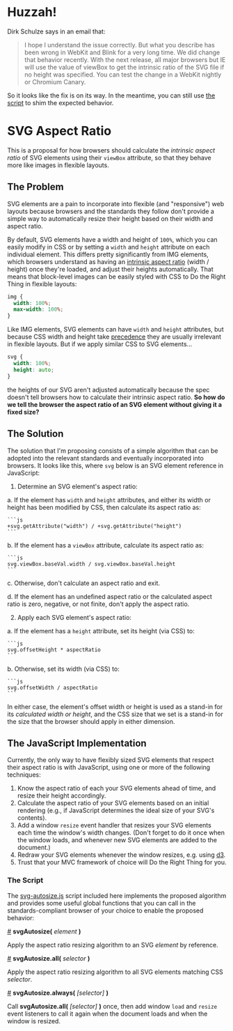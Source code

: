# Huzzah!
Dirk Schulze says in an email that:

> I hope I understand the issue correctly. But what you describe has been wrong in WebKit and Blink for a very long time. We did change that behavior recently. With the next release, all major browsers but IE will use the value of viewBox to get the intrinsic ratio of the SVG file if no height was specified. You can test the change in a WebKit nightly or Chromium Canary.

So it looks like the fix is on its way. In the meantime, you can still use [the script](#the-script) to shim the expected behavior.


# SVG Aspect Ratio
This is a proposal for how browsers should calculate the *intrinsic aspect ratio* of SVG elements using their `viewBox` attribute, so that they behave more like images in flexible layouts.

## The Problem
SVG elements are a pain to incorporate into flexible (and "responsive") web layouts because browsers and the standards they follow don't provide a simple way to automatically resize their height based on their width and aspect ratio.

By default, SVG elements have a width and height of `100%`, which you can easily modify in CSS or by setting a `width` and `height` attribute on each individual element. This differs pretty significantly from IMG elements, which browsers understand as having an [intrinsic aspect ratio](http://dev.w3.org/csswg/css-images-3/#intrinsic-dimensions) (width / height) once they're loaded, and adjust their heights automatically. That means that block-level images can be easily styled with CSS to Do the Right Thing in flexible layouts:

```css
img {
  width: 100%;
  max-width: 100%;
}
```

Like IMG elements, SVG elements can have `width` and `height` attributes, but because CSS width and height take [precedence](http://www.w3.org/TR/CSS2/cascade.html) they are usually irrelevant in flexible layouts. But if we apply similar CSS to SVG elements...

```css
svg {
  width: 100%;
  height: auto;
}
```

the heights of our SVG aren't adjusted automatically because the spec doesn't tell browsers how to calculate their intrinsic aspect ratio. **So how do we tell the browser the aspect ratio of an SVG element without giving it a fixed size?**

## The Solution
The solution that I'm proposing consists of a simple algorithm that can be adopted into the relevant standards and eventually incorporated into browsers. It looks like this, where `svg` below is an SVG element reference in JavaScript:

1. Determine an SVG element's aspect ratio:

  a. If the element has `width` and `height` attributes, and either its width or height has been modified by CSS, then calculate its aspect ratio as:

    ```js
    +svg.getAttribute("width") / +svg.getAttribute("height")
    ```

  b. If the element has a `viewBox` attribute, calculate its aspect ratio as:

    ```js
    svg.viewBox.baseVal.width / svg.viewBox.baseVal.height
    ```

  c. Otherwise, don't calculate an aspect ratio and exit.

  d. If the element has an undefined aspect ratio or the calculated aspect ratio is zero, negative, or not finite, don't apply the aspect ratio.

2. Apply each SVG element's aspect ratio:

  a. If the element has a `height` attribute, set its height (via CSS) to:

    ```js
    svg.offsetHeight * aspectRatio
    ```

  b. Otherwise, set its width (via CSS) to:

    ```js
    svg.offsetWidth / aspectRatio
    ```

  In either case, the element's offset width or height is used as a stand-in for its *calculated width or height*, and the CSS size that we set is a stand-in for the size that the browser should apply in either dimension.

## The JavaScript Implementation
Currently, the only way to have flexibly sized SVG elements that respect their aspect ratio is with JavaScript, using one or more of the following techniques:

1. Know the aspect ratio of each your SVG elements ahead of time, and resize their height accordingly.
2. Calculate the aspect ratio of your SVG elements based on an initial rendering (e.g., if JavaScript determines the ideal size of your SVG's contents).
3. Add a window `resize` event handler that resizes your SVG elements each time the window's width changes. (Don't forget to do it once when the window loads, and whenever new SVG elements are added to the document.)
4. Redraw your SVG elements whenever the window resizes, e.g. using [d3](http://d3js.org).
5. Trust that your MVC framework of choice will Do the Right Thing for you.


### The Script
The [svg-autosize.js](https://github.com/shawnbot/svg-autosize/blob/master/svg-autosize.js) script included here implements the proposed algorithm and provides some useful global functions that you can call in the standards-compliant browser of your choice to enable the proposed behavior:

<a href="#fn" name="fn">#</a> **svgAutosize(** *element* **)**

Apply the aspect ratio resizing algorithm to an SVG *element* by reference.

<a href="#fn-all" name="fn-all">#</a> **svgAutosize.all(** *selector* **)**

Apply the aspect ratio resizing algorithm to all SVG elements matching CSS *selector*.

<a href="#fn-always" name="fn-always">#</a> **svgAutosize.always(** *[selector]* **)**

Call **svgAutosize.all(** *[selector]* **)** once, then add window `load` and `resize` event listeners to call it again when the document loads and when the window is resized.
